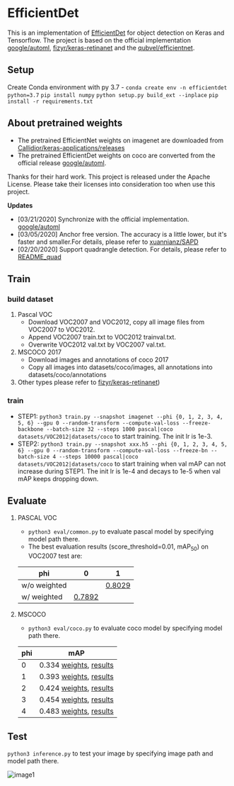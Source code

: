 # EfficientDet
This is an implementation of [EfficientDet](https://arxiv.org/pdf/1911.09070.pdf) for object detection on Keras and Tensorflow. 
The project is based on the official implementation [google/automl](https://github.com/google/automl), [fizyr/keras-retinanet](https://github.com/fizyr/keras-retinanet)
and the [qubvel/efficientnet](https://github.com/qubvel/efficientnet). 

## Setup

Create Conda environment with py 3.7 - 
`conda create env -n efficientdet python=3.7`
`pip install numpy`
`python setup.py build_ext --inplace`
`pip install -r requirements.txt`

## About pretrained weights
* The pretrained EfficientNet weights on imagenet are downloaded from [Callidior/keras-applications/releases](https://github.com/Callidior/keras-applications/releases)
* The pretrained EfficientDet weights on coco are converted from the official release [google/automl](https://github.com/google/automl).

Thanks for their hard work.
This project is released under the Apache License. Please take their licenses into consideration too when use this project.

**Updates**
- [03/21/2020] Synchronize with the official implementation. [google/automl](https://github.com/google/automl)
- [03/05/2020] Anchor free version. The accuracy is a little lower, but it's faster and smaller.For details, please refer to [xuannianz/SAPD](https://github.com/xuannianz/SAPD)
- [02/20/2020] Support quadrangle detection. For details, please refer to [README_quad](README_quad.md)

## Train
### build dataset 
1. Pascal VOC 
    * Download VOC2007 and VOC2012, copy all image files from VOC2007 to VOC2012.
    * Append VOC2007 train.txt to VOC2012 trainval.txt.
    * Overwrite VOC2012 val.txt by VOC2007 val.txt.
2. MSCOCO 2017
    * Download images and annotations of coco 2017
    * Copy all images into datasets/coco/images, all annotations into datasets/coco/annotations
3. Other types please refer to [fizyr/keras-retinanet](https://github.com/fizyr/keras-retinanet))
### train
* STEP1: `python3 train.py --snapshot imagenet --phi {0, 1, 2, 3, 4, 5, 6} --gpu 0 --random-transform --compute-val-loss --freeze-backbone --batch-size 32 --steps 1000 pascal|coco datasets/VOC2012|datasets/coco` to start training. The init lr is 1e-3.
* STEP2: `python3 train.py --snapshot xxx.h5 --phi {0, 1, 2, 3, 4, 5, 6} --gpu 0 --random-transform --compute-val-loss --freeze-bn --batch-size 4 --steps 10000 pascal|coco datasets/VOC2012|datasets/coco` to start training when val mAP can not increase during STEP1. The init lr is 1e-4 and decays to 1e-5 when val mAP keeps dropping down.
## Evaluate
1. PASCAL VOC
    * `python3 eval/common.py` to evaluate pascal model by specifying model path there.
    * The best evaluation results (score_threshold=0.01, mAP<sub>50</sub>) on VOC2007 test are: 

    | phi | 0 | 1 |
    | ---- | ---- | ---- |
    | w/o weighted |  | [0.8029](https://drive.google.com/open?id=1-QkMq56w4dZOTQUnbitF53NKEiNF9F_Q) |
    | w/ weighted | [0.7892](https://drive.google.com/open?id=1mrqL9rFoYW-4Jc57MsTipkvOTRy_EGfe) |  |
2. MSCOCO
    * `python3 eval/coco.py` to evaluate coco model by specifying model path there.
    
    | phi | mAP |
    | ---- | ---- |
    | 0 | 0.334 [weights](https://drive.google.com/open?id=1MNB5q6rJ4TK_gen3iriu8-ArG9jB8aR9), [results](https://drive.google.com/open?id=1U4Bdk4C7aNF7l4mvhh2Oi8mFpttEwB8s) |
    | 1 | 0.393 [weights](https://drive.google.com/open?id=11pQznCTi4MaVXqkJmCMcQhphMXurpx5Z), [results](https://drive.google.com/open?id=1NjGr3yG3_Rk1xVCk4sgVelTZNNz_E2vp) |
    | 2 | 0.424 [weights](https://drive.google.com/open?id=1_yXrOrY0FDnH-d_FQIPbGy4z2ax4aNh8), [results](https://drive.google.com/open?id=1UQP8kDj7tXHC2bs--Aq8x7w7FkVX4xJD) |
    | 3 | 0.454 [weights](https://drive.google.com/open?id=1VnxoBpEQmm0Z2uO3gjhYDeu-rNirba6c), [results](https://drive.google.com/open?id=1uruTEMPhl_JvbA_T9kCdutzeOR3gFX4g) |
    | 4 | 0.483 [weights](https://drive.google.com/open?id=1lQvTpnO_mfkHCRpcP28dxU4CWyK3xUzj), [results](https://drive.google.com/open?id=1s4nmgYaPqjbAgDlRF1AVVz6uWKDz7O_i) |
    
## Test
`python3 inference.py` to test your image by specifying image path and model path there. 

![image1](test/demo.jpg) 
